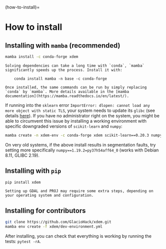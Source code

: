(how-to-install)=

# How to install

## Installing with ``mamba`` (recommended)

```bash
mamba install -c conda-forge xdem
```

```{important}
Solving dependencies can take a long time with `conda`, `mamba` significantly speeds up the process. Install it with:

    conda install mamba -n base -c conda-forge

Once installed, the same commands can be run by simply replacing `conda` by `mamba`. More details available in the [mamba documentation](https://mamba.readthedocs.io/en/latest/).
```

If running into the `sklearn` error `ImportError: dlopen: cannot load any more object with static TLS`, your system
needs to update its `glibc` (see details [here](https://github.com/scikit-learn/scikit-learn/issues/14485#issuecomment-822678559)).
If you have no administrator right on the system, you might be able to circumvent this issue by installing a working
environment with specific downgraded versions of `scikit-learn` and `numpy`:

```bash
mamba create -n xdem-env -c conda-forge xdem scikit-learn==0.20.3 numpy==1.19.*
```

On very old systems, if the above install results in segmentation faults, try setting more specifically
`numpy==1.19.2=py37h54aff64_0` (works with Debian 8.11, GLIBC 2.19).

## Installing with ``pip``

```bash
pip install xdem
```

```{note}
Setting up GDAL and PROJ may require some extra steps, depending on your operating system and configuration.
```

## Installing for contributors

```bash
git clone https://github.com/GlacioHack/xdem.git
mamba env create -f xdem/dev-environment.yml
```

After installing, you can check that everything is working by running the tests: `pytest -rA`.
